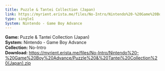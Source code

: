 ```yaml
---
title: Puzzle & Tantei Collection (Japan)
link: https://myrient.erista.me/files/No-Intro/Nintendo%20-%20Game%20Boy%20Advance/Puzzle%20&%20Tantei%20Collection%20(Japan).zip
type: single1
System: Nintendo - Game Boy Advance
---
```

<b>Game:</b> Puzzle & Tantei Collection (Japan)<br>
<b>System:</b> Nintendo - Game Boy Advance<br>
<b>Collection:</b> No-Intro<br>
<b>Download:</b> https://myrient.erista.me/files/No-Intro/Nintendo%20-%20Game%20Boy%20Advance/Puzzle%20&%20Tantei%20Collection%20(Japan).zip